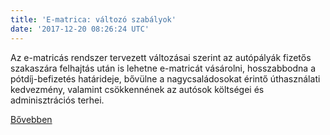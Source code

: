 ```yaml
---
title: 'E-matrica: változó szabályok'
date: '2017-12-20 08:26:24 UTC'
---
```


Az e-matricás rendszer tervezett változásai szerint az autópályák fizetős szakaszára felhajtás után is lehetne e-matricát vásárolni, hosszabbodna a pótdíj-befizetés határideje, bővülne a nagycsaládosokat érintő úthasználati kedvezmény, valamint csökkennének az autósok költségei és adminisztrációs terhei.


[Bővebben](http://ift.tt/2BLzt4C)

